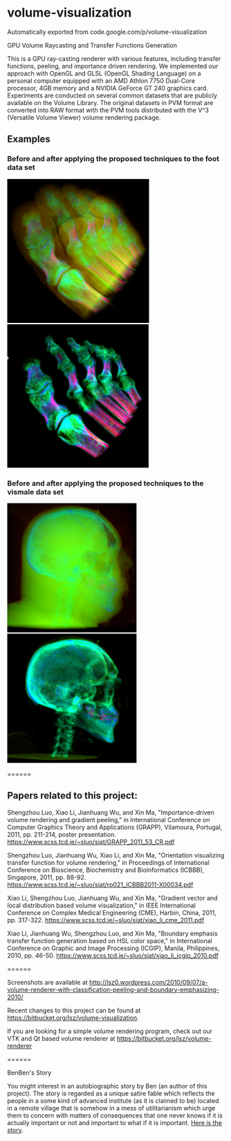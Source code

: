 # volume-visualization
Automatically exported from code.google.com/p/volume-visualization

GPU Volume Raycasting and Transfer Functions Generation

This is a GPU ray-casting renderer with various features, including transfer functions, peeling, and importance driven rendering. We implemented our approach with OpenGL and GLSL (OpenGL Shading Language) on a personal computer equipped with an AMD Athlon 7750 Dual-Core processor, 4GB memory and a NVIDIA GeForce GT 240 graphics card. Experiments are conducted on several common datasets that are publicly available on the Volume Library. The original datasets in PVM format are converted into RAW format with the PVM tools distributed with the V^3 (Versatile Volume Viewer) volume rendering package.

## Examples
### Before and after applying the proposed techniques to the foot data set
![Before](foot_before.png)
![After](foot_after.png)

### Before and after applying the proposed techniques to the vismale data set
<img src="vismale_before.png" width="299"><img src="vismale_after.png">

======

## Papers related to this project:

Shengzhou Luo, Xiao Li, Jianhuang Wu, and Xin Ma, "Importance-driven volume rendering and gradient peeling," in International Conference on Computer Graphics Theory and Applications (GRAPP), Vilamoura, Portugal, 2011, pp. 211-214, poster presentation. https://www.scss.tcd.ie/~sluo/siat/GRAPP_2011_53_CR.pdf

Shengzhou Luo, Jianhuang Wu, Xiao Li, and Xin Ma, "Orientation visualizing transfer function for volume rendering," in Proceedings of International Conference on Bioscience, Biochemistry and Bioinformatics (ICBBB), Singapore, 2011, pp. 88-92. https://www.scss.tcd.ie/~sluo/siat/rp021_ICBBB2011-X00034.pdf

Xiao Li, Shengzhou Luo, Jianhuang Wu, and Xin Ma, "Gradient vector and local distribution based volume visualization," in IEEE International Conference on Complex Medical Engineering (CME), Harbin, China, 2011, pp. 317-322. https://www.scss.tcd.ie/~sluo/siat/xiao_li_cme_2011.pdf

Xiao Li, Jianhuang Wu, Shengzhou Luo, and Xin Ma, "Boundary emphasis transfer function generation based on HSL color space," in International Conference on Graphic and Image Processing (ICGIP), Manila, Philippines, 2010, pp. 46-50. https://www.scss.tcd.ie/~sluo/siat/xiao_li_icgip_2010.pdf

======

Screenshots are available at http://lsz0.wordpress.com/2010/09/07/a-volume-renderer-with-classification-peeling-and-boundary-emphasizing-2010/

Recent changes to this project can be found at https://bitbucket.org/lsz/volume-visualization.

If you are looking for a simple volume rendering program, check out our VTK and Qt based volume renderer at https://bitbucket.org/lsz/volume-renderer

======

BenBen's Story

You might interest in an autobiographic story by Ben (an author of this project). The story is regarded as a unique satire fable which reflects the people in a some kind of advanced institute (as it is claimed to be) located in a remote village that is somehow in a mess of utilitarianism which urge them to concern with matters of consequences that one never knows if it is actually important or not and important to what if it is important. [Here is the story](../../wiki/Story).

